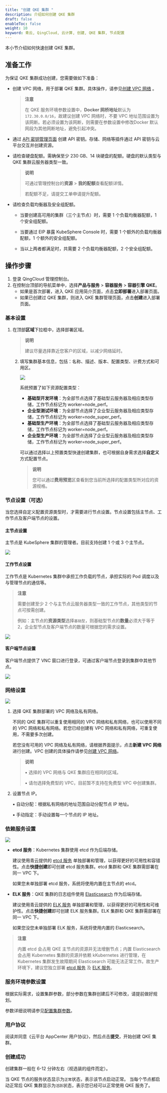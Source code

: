 ```yaml
---
title: "创建 QKE 集群 "
description: 介绍如何创建 QKE 集群
draft: false
enableToc: false
weight: 10
keyword: 青云, QingCloud, 云计算, 创建, QKE 集群, 节点配置
---
```


本小节介绍如何快速创建 QKE 集群。

## 准备工作

为保证 QKE 集群成功创建，您需要做如下准备：

- 创建 VPC 网络，用于部署 QKE 集群。具体操作，请参见[创建 VPC 网络](/network/vpc/manual/vpcnet/10_create_vpc/) 。

  > **注意**
  >
  > 在 QKE 服务环境参数设置中，**Docker 网桥地址**默认为`172.30.0.0/16`，故建议创建 VPC 网络时，不要 VPC 地址范围设置为该网断。若必须设置为该网断，则需要在参数设置中修改Docker 默认网段为其他网断地址，避免引起冲突。 

- 通过 [API 密钥管理页面](https://console.qingcloud.com/access_keys/) 创建 API 密钥。存储、网络等插件通过 API 密钥与云平台交互并创建资源。

- 请检查硬盘配额。需确保至少 230 GB、14 块硬盘的配额。硬盘的默认类型与 QKE 集群云服务器类型一致。

  >**说明**
  >
  >可通过管理控制台的**资源** > **我的配额**查看配额详情。
  >
  >若配额不足，请提交工单申请提升配额。

- 请检查负载均衡器及安全组配额。

  - 当要创建高可用的集群（三个主节点）时，需要 1 个负载均衡器配额，1 个安全组配额。

  - 当要通过 EIP 暴露 KubeSphere Console 时，需要 1 个额外的负载均衡器配额，1 个额外的安全组配额。
  - 当以上两者都满足时，共需要 2 个负载均衡器配额，2 个安全组配额。

## 操作步骤

1. 登录 QingCloud 管理控制台。
2. 在控制台顶部的导航菜单中，选择**产品与服务** > **容器服务** > **容器引擎 QKE**。
   - 如果是首次部署，进入 QKE 应用简介页面，点击**立即部署**进入部署页面。
   - 如果已创建过 QKE 集群，则进入 QKE 集群管理页面，点击**创建**进入部署页面。

### 基本设置

1. 在顶部**区域**下拉框中，选择部署区域。

   > **说明**
   >
   > 建议尽量选择靠近您客户的区域，以减少网络延时。

   2. 填写集群基本信息，包括：名称、描述、版本、配置类型、计费方式和可用区。

      ![](../../_images/create-basic-settings.png)

      系统预置了如下资源配置类型：

      - **基础型开发环境**：为全部节点选择了基础型云服务器及相应类型存储，工作节点标记为 worker=node_perf。
      - **企业型测试环境**：为全部节点选择了企业型云服务器及相应类型存储，工作节点标记为 worker=node_super_perf。
      - **基础型生产环境**：为全部节点选择了基础型云服务器及相应类型存储，工作节点标记为 worker=node_perf。
      - **企业型生产环境**：为全部节点选择了企业型云服务器及相应类型存储，工作节点标记为 worker=node_super_perf。

      可以通过选择以上预置类型快速创建集群，也可根据自身需求选择**自定义**方式配置节点。

      > **说明**
      >
      > 您可以通过**费用预览**区查看到您当前所选择的配置类型所对应的资源规格。

### 节点设置（可选）

当您选择自定义配置资源类型时，才需要进行节点设置。节点设置包括主节点、工作节点及客户端节点的设置。

#### **主节点设置**

主节点是 KubeSphere 集群的管理者。目前支持创建 1 个或 3 个主节点。

![](../../_images/create-master-settings.png)

#### 工作节点设置

工作节点是 Kubernetes 集群中承担工作负载的节点，承担实际的 Pod 调度以及与管理节点的通信等。

> **注意**
>
> 需要创建至少 2 个与主节点云服务器类型一致的工作节点，其他类型的节点可按需创建。
>
> 例如：主节点的**资源类型**选择`基础型`，则基础型节点的**数量**必须大于等于2，企业型节点及客户端节点的数量可根据您的需求设置。

![](../../_images/create-worker-settings.png)

#### **客户端节点设置**

客户端节点提供了 VNC 窗口进行登录，可通过客户端节点登录到集群中其他节点。

![](../../_images/create-client-settings.png)

### 网络设置

![](../../_images/create-network-settings.png)


1. 选择 QKE 集群部署的 VPC 网络及私有网络。

   不同的 QKE 集群可以重复使用相同的 VPC 网络和私有网络，也可以使用不同的 VPC 网络和私有网络。若您已经创建有 VPC 网络和私有网络，可重复使用，不需要多次创建。

   若您没有可用的 VPC 网络及私有网络，请根据界面提示，点击**新建 VPC 网络**进行创建。VPC 创建的具体操作请参见[创建 VPC 网络](/network/vpc/manual/vpcnet/10_create_vpc/)。

   > **说明**
   >
   > ▪︎ 选择的 VPC 网络与 QKE 集群应在相同的区域。
   >
   > ▪︎ 请勿选择免费型的 VPC，目前暂不支持在免费型 VPC 中创建集群。

2. 设置节点 IP。

   ▪︎ 自动分配：根据私有网络的地址范围自动分配节点 IP 地址。

   ▪︎ 手动指定：手动设置每一个节点的 IP 地址。

### 依赖服务设置

![](../../_images/create-external-service.png)

- **etcd 服务**：Kubernetes 集群使用 etcd 作为后端存储。

  建议使用青云提供的 [etcd 服务](/middware/etcd/) 单独部署和管理，以获得更好的可用性和容错性。点击**快捷创建**即可创建 etcd 服务集群。etcd 集群和 QKE 集群需部署在同一 VPC 下。

  如果您未单独部署 etcd 服务，系统将使用内置在主节点的 etcd。

- **ELK 服务**：QKE 集群的日志组件使用 [Elasticsearch](https://github.com/elastic/elasticsearch) 作为后端存储。

  建议使用青云提供的 [ELK 服务](https://console.qingcloud.com/apps/app-p6au3oyq) 单独部署和管理，以获得更好的可用性和可维护性。点击**快捷创建**即可创建 ELK 服务集群。ELK 集群和 QKE 集群需部署在同一 VPC 下。

  如果您没您未单独部署 ELK 服务，系统将使用内置的 Elasticsearch。

> **注意**
>
> 内置 etcd 会占用 QKE 主节点的资源并无法增删节点；内置 Elasticsearch 会占用 Kubernetes 集群的资源并依赖 kKubernetes 进行管理，在 Kubernetes 集群发生故障期间 Elasticsearch 可能无法正常工作。故生产环境下，建议您独立部署 [etcd 服务](/middware/etcd/) 及  [ELK 服务](/bigdata/elk/)。


### 服务环境参数设置

根据实际需求，设置集群参数，部分参数在集群创建后不可修改，请提前做好规划。

参数详细说明请参见[配置集群参数](../../manual/qke/paras_cfg/#参数说明)。

### 用户协议

阅读并同意《云平台 AppCenter 用户协议》，然后点击**提交**，开始创建 QKE 集群。

### 创建成功

创建集群一般在 6-12 分钟左右（视选装的组件而定）。

当 QKE 节点的服务状态显示为`正常`状态，表示该节点启动正常。 当每个节点都启动正常后 QKE 集群显示为`活跃`状态，表示您已经可以正常使用 QKE 服务了。



